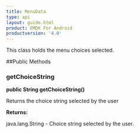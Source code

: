 ```yaml
---
title: MenuData
type: api
layout: guide.html
product: EMDK For Android
productversion: '4.0'
---
```



This class holds the menu choices selected.

##Public Methods

### getChoiceString

**public String getChoiceString()**

Returns the choice string selected by the user

**Returns:**

java.lang.String - Choice string selected by the user.












